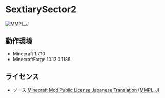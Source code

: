 # SextiarySector2

[![MMPL_J](https://img.shields.io/badge/license-MMPL__%20J-blue.svg)](http://tsoft-web.com/nokiyen/minecraft/modding/MMPL_J)

動作環境
---------------------------------

- Minecraft 1.7.10  
- MinecraftForge 10.13.0.1186


ライセンス
---------------------------------
- ソース
[Minecraft Mod Public License Japanese Translation (MMPL_J)](https://dl.dropboxusercontent.com/u/51943112/MMPL_J.txt "MMPL_J")
